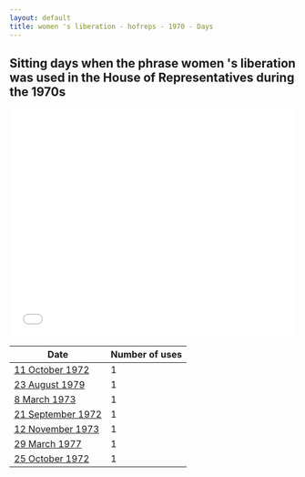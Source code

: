 ```yaml
---
layout: default
title: women 's liberation - hofreps - 1970 - Days
---
```

## Sitting days when the phrase **women 's liberation** was used in the House of Representatives during the 1970s

<iframe width="100%" height="400" frameborder="0" scrolling="no" src="//plot.ly/~wragge/1825.embed"></iframe>

| Date | Number of uses |
|--------------|----------------|
|[11 October 1972](https://historichansard.net/hofreps/1972/19721011_reps_27_hor81/)|1|
|[23 August 1979](https://historichansard.net/hofreps/1979/19790823_reps_31_hor115/)|1|
|[8 March 1973](https://historichansard.net/hofreps/1973/19730308_reps_28_hor82/)|1|
|[21 September 1972](https://historichansard.net/hofreps/1972/19720921_reps_27_hor80/)|1|
|[12 November 1973](https://historichansard.net/hofreps/1973/19731112_reps_28_hor86/)|1|
|[29 March 1977](https://historichansard.net/hofreps/1977/19770329_reps_30_hor104/)|1|
|[25 October 1972](https://historichansard.net/hofreps/1972/19721025_reps_27_hor81/)|1|
